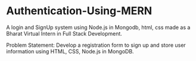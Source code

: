 # Authentication-Using-MERN
A login and SignUp system using Node.js in Mongodb, html, css made as a Bharat Virtual Intern in Full Stack Development.

Problem Statement:
Develop a registration form to sign up and store user information using HTML, CSS, Node.js in MongoDB.



